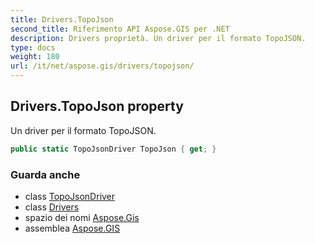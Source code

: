 ```yaml
---
title: Drivers.TopoJson
second_title: Riferimento API Aspose.GIS per .NET
description: Drivers proprietà. Un driver per il formato TopoJSON.
type: docs
weight: 180
url: /it/net/aspose.gis/drivers/topojson/
---
```

## Drivers.TopoJson property

Un driver per il formato TopoJSON.

```csharp
public static TopoJsonDriver TopoJson { get; }
```

### Guarda anche

* class [TopoJsonDriver](../../../aspose.gis.formats.topojson/topojsondriver/)
* class [Drivers](../)
* spazio dei nomi [Aspose.Gis](../../drivers/)
* assemblea [Aspose.GIS](../../../)


